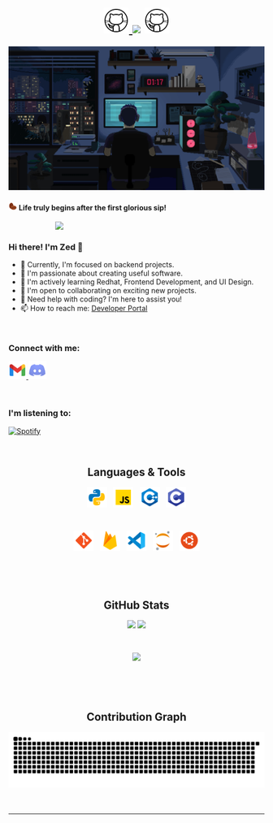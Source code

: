 <h1 align="center">
  <a href="#">
    <img width="50px" src="https://github.com/ZedUnknown/ZedUnknown/blob/main/img/gif/github.gif" />
  </a>
<a href="#"><img src="https://readme-typing-svg.herokuapp.com?font=Noto+Sans+Japanese&size=35&duration=3500&pause=3000&color=00cf03&center=true&vCenter=true&width=450&height=40&lines=%E3%81%93%E3%82%93%E3%81%AB%E3%81%A1%E3%81%AF%E3%83%97%E3%83%AD%E3%82%B0%E3%83%A9%E3%83%9E%E3%83%BC+!" /></a>

  <a href="#">
    <img width="50px" src="https://github.com/ZedUnknown/ZedUnknown/blob/main/img/gif/github.gif" />
 </a>
 
</h1>


<a href="#"><img width="1012px" src="https://github.com/ZedUnknown/ZedUnknown/blob/main/img/gif/background.gif"/></a>

<a><h4><img width="17px" src="https://github.com/ZedUnknown/ZedUnknown/blob/main/img/png/coffee-beans.png" />
   Life truly begins after the first glorious sip!</h4></a>

<a href="#"><img align="right" width="412px" src="https://github.com/ZedUnknown/ZedUnknown/blob/main/img/gif/terminal-transparent.gif" ></a>

<br/>

### Hi there! I'm Zed 👋
- 🔭 Currently, I'm focused on backend projects.
- 👀 I'm passionate about creating useful software.
- 📕 I'm actively learning Redhat, Frontend Development, and UI Design.
- 🤝 I'm open to collaborating on exciting new projects.
- 🤔 Need help with coding? I'm here to assist you!
- 📫 How to reach me: [Developer Portal](**coding.developerportal@gmail.com**)

<br/>

### Connect with me:

<p align="left">
    <a href="mailto:mail@dev-portal.dev?subject=From%20Github&body=Dear%20Zed,%0D%0A%0D%0ABest%20regards,%0D%0A%0D%0A[Your%20Name]%0D%0ADeveloper%20Portal">
        <img width="35" src="https://github.com/ZedUnknown/ZedUnknown/blob/main/img/ico/social-media/gmail.png" />
    </a>
    <a href="https://discordapp.com/users/770312122273234955">
        <img width="35" src="https://github.com/ZedUnknown/ZedUnknown/blob/main/img/ico/social-media/discord.png"/>
    </a>
</p>



<br/>

### I'm listening to:
[![Spotify](https://spotify-m2b70t36t-zedunknown.vercel.app/api/spotify)](https://open.spotify.com/user/31dbsmr6z5qjihb3vjniszbwgu5y?si=b27a57a87e40409f)

<br/>

<h2 align="center">
  Languages & Tools
</h2>


<p align="center" >
<a href="#"><img align="center" height="40" width="40" src="https://github.com/ZedUnknown/ZedUnknown/blob/main/img/ico/languages/python.png"/></a>
&nbsp;
<a href="#"><img align="center" height="40" width="40" src="https://github.com/ZedUnknown/ZedUnknown/blob/main/img/ico/languages/java-script.png"/></a>
&nbsp;
<a href="#"><img align="center" height="40" width="40" src="https://github.com/ZedUnknown/ZedUnknown/blob/main/img/ico/languages/cplusplus.png"/></a>
&nbsp;
<a href="#"><img align="center" height="40" width="40" src="https://github.com/ZedUnknown/ZedUnknown/blob/main/img/ico/languages/c.png"/></a>
</p>
<br/>
<p align="center">
<a href="#"><img align="center" height="40" width="40" src="https://github.com/ZedUnknown/ZedUnknown/blob/main/img/ico/tools/git.png"/></a>
&nbsp;
<a href="#"><img align="center" height="40" width="40" src="https://github.com/ZedUnknown/ZedUnknown/blob/main/img/ico/tools/firebase.png"/></a>
&nbsp;
<a href="#"><img align="center" height="40" width="40" src="https://github.com/ZedUnknown/ZedUnknown/blob/main/img/ico/tools/vs-code.png"/></a>
&nbsp;
<a href="#"><img align="center" height="40" width="40" src="https://github.com/ZedUnknown/ZedUnknown/blob/main/img/ico/tools/jupyter.png"/></a>
&nbsp;
<a href="#"><img align="center" height="40" width="40" src="https://github.com/ZedUnknown/ZedUnknown/blob/main/img/ico/tools/ubuntu.png"/></a>

 </p>
<br/>
<br/>
<br/>

<h2 align="center">
  GitHub Stats
</h2>
                
<p align = 'center'>
  <a href="#"><img  src = "https://github-readme-stats-sigma-five.vercel.app/api?username=ZedUnknown&show_icons=true&theme=radical&line_height=30"></a>
  <a href="#"><img src = "https://github-readme-stats-sigma-five.vercel.app/api/top-langs/?username=ZedUnknown&hide=html,css,java,shaderlab,kotlin,hlsl&theme=radical"></a>
</p>
                
&nbsp;              
<p align='center'>
  <a href="#"><img src="https://github-profile-trophy.vercel.app/?username=ZedUnknown&theme=radical&title=Commits,Stars,Repositories,Experience&no-bg=true&no-frame=true&column=4"></a>
</p>

<br/>
<br/>
<br/>
  
<div align="center">
  <h2>Contribution Graph</h2>
  <a href="#"><img src="https://raw.githubusercontent.com/ZedUnknown/ZedUnknown/output/github-contribution-grid-snake-dark.svg" alt="Contribution Graph"></a>
</div>


<br/>
<br/>
<hr>
